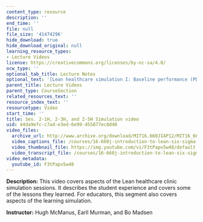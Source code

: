 ```yaml
---
content_type: resource
description: ''
end_time: ''
file: null
file_size: '41474296'
hide_download: true
hide_download_original: null
learning_resource_types:
- Lecture Videos
license: https://creativecommons.org/licenses/by-nc-sa/4.0/
ocw_type: ''
optional_tab_title: Lecture Notes
optional_text: '[Lean healthcare simulation I: Baseline performance (PDF)](/courses/16-660j-introduction-to-lean-six-sigma-methods-january-iap-2012/resources/mit16_660jiap12_2-1h)'
parent_title: Lecture Videos
parent_type: CourseSection
related_resources_text: ''
resource_index_text: ''
resourcetype: Video
start_time: ''
title: Ses. 2-1H, 2-3H, and 2-5H Simulation video
uid: 44da9efc-c7ad-e3ed-6e99-455877ec8d40
video_files:
  archive_url: http://www.archive.org/download/MIT16.660JIAP12/MIT16_660JIAP12_ses2-1_300k.mp4
  video_captions_file: /courses/16-660j-introduction-to-lean-six-sigma-methods-january-iap-2012/d2f3c0972c115268a50b94ec13875ec0_F3tPapv5w48.vtt
  video_thumbnail_file: https://img.youtube.com/vi/F3tPapv5w48/default.jpg
  video_transcript_file: /courses/16-660j-introduction-to-lean-six-sigma-methods-january-iap-2012/d4880ca871fdab2c257aa447925edfbe_F3tPapv5w48.pdf
video_metadata:
  youtube_id: F3tPapv5w48
---
```


**Description:** This video covers aspects of the Lean healthcare clinic simulation sessions. It describes the student experience and covers some of the lessons they learned. For educators, this segment also covers aspects of the learning simulation.

**Instructor:** Hugh McManus, Earll Murman, and Bo Madsen

